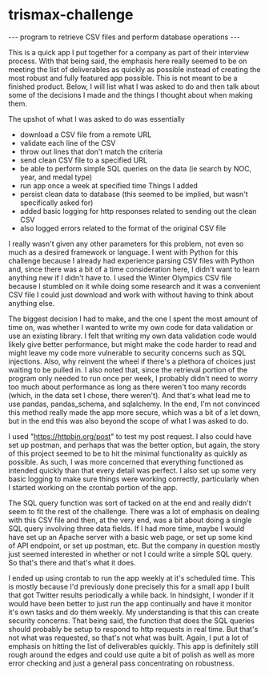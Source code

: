 # trismax-challenge
--- program to retrieve CSV files and perform database operations ---

This is a quick app I put together for a company as part of their interview process. With that being said, the emphasis here really seemed to be on meeting the list of
deliverables as quickly as possible instead of creating the most robust and fully featured app possible. This is not meant to be a finished product. Below, I will list
what I was asked to do and then talk about some of the decisions I made and the things I thought about when making them. 

The upshot of what I was asked to do was essentially
  - download a CSV file from a remote URL
  - validate each line of the CSV
  - throw out lines that don't match the criteria
  - send clean CSV file to a specified URL
  - be able to perform simple SQL queries on the data (ie search by NOC, year, and medal type)
  - run app once a week at specified time
Things I added
  - persist clean data to database (this seemed to be implied, but wasn't specifically asked for)
  - added basic logging for http responses related to sending out the clean CSV
  - also logged errors related to the format of the original CSV file
  
I really wasn't given any other parameters for this problem, not even so much as a desired framework or language. I went with Python for this challenge because I 
already had experience parsing CSV files with Python and, since there was a bit of a time consideration here, I didn't want to learn anything new if I didn't have to. 
I used the Winter Olympics CSV file because I stumbled on it while doing some research and it was a convenient CSV file I could just download and work with 
without having to think about anything else. 

The biggest decision I had to make, and the one I spent the most amount of time on, was whether I wanted to write my own code for data validation or use an existing 
library. I felt that writing my own data validation code would likely give better performance, but might make the code harder to read and might leave my code more vulnerable
to security concerns such as SQL injections. Also, why reinvent the wheel if there's a plethora of choices just waiting to be pulled in. I also noted that, since the 
retrieval portion of the program only needed to run once per week, I probably didn't need to worry too much about performance as long as there weren't too many records 
(which, in the data set I chose, there weren't). And that's what lead me to use pandas, pandas_schema, and sqlalchemy. In the end, I'm not convinced this method really made
the app more secure, which was a bit of a let down, but in the end this was also beyond the scope of what I was asked to do.

I used "https://httpbin.org/post" to test my post request. I also could have set up postman, and perhaps that was the better option, but again, the story of this 
project seemed to be to hit the minimal functionality as quickly as possible. As such, I was more concerned that everything functioned as intended quickly than that every 
detail was perfect. I also set up some very basic logging to make sure things were working correctly, particularly when I started working on the crontab portion of the app.

The SQL query function was sort of tacked on at the end and really didn't seem to fit the rest of the challenge. There was a lot of emphasis on dealing with this CSV file
and then, at the very end, was a bit about doing a single SQL query involving three data fields. If I had more time, maybe I would have set up an Apache server with a 
basic web page, or set up some kind of API endpoint, or set up postman, etc. But the company in question mostly just seemed interested in whether or not I could write a
simple SQL query. So that's there and that's what it does. 

I ended up using crontab to run the app weekly at it's scheduled time. This is mostly because I'd previously done precisely this for a small app I built that got 
Twitter results periodically a while back. In hindsight, I wonder if it would have been better to just run the app continually and have it monitor it's own tasks and do them
weekly. My understanding is that this can create security concerns. That being said, the function that does the SQL queries should probably be setup to respond to http 
requests in real time. But that's not what was requested, so that's not what was built. Again, I put a lot of emphasis on hitting the list of deliverables quickly. This app
is definitely still rough around the edges and could use quite a bit of polish as well as more error checking and just a general pass concentrating on robustness. 
